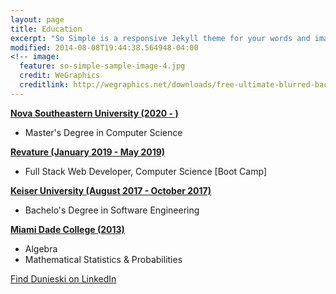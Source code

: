 ```yaml
---
layout: page
title: Education
excerpt: "So Simple is a responsive Jekyll theme for your words and images."
modified: 2014-08-08T19:44:38.564948-04:00
<!-- image:
  feature: so-simple-sample-image-4.jpg
  credit: WeGraphics
  creditlink: http://wegraphics.net/downloads/free-ultimate-blurred-background-pack/ -->
---
```


<!--Looking for a simple, responsive, theme for your Jekyll powered blog? Well look no further. Here be **So Simple Theme**, the follow up to [**Minimal Mistakes**](http://mmistakes.github.io/minimal-mistakes) --- by designer slash illustrator [Michael Rose](http://mademistakes.com).-->


 [**Nova Southeastern University (2020 - )**](https://www.nova.edu)
   * Master's Degree in Computer Science
   
 [**Revature (January 2019 - May 2019)**](https://revature.com)
   * Full Stack Web Developer, Computer Science [Boot Camp]
 
 [**Keiser University (August 2017 - October 2017)**](https://www.keiseruniversity.edu)
   * Bachelo's Degree in Software Engineering
 
 [**Miami Dade College (2013)**](https://www.mdc.edu)
   * Algebra
   * Mathematical Statistics & Probabilities

<a markdown="0" href="https://www.linkedin.com/in/dunieski-otano-80249a152/" class="btn">Find Dunieski on LinkedIn</a>

[^1]: Example: *domain.com/category-name/post-title*
